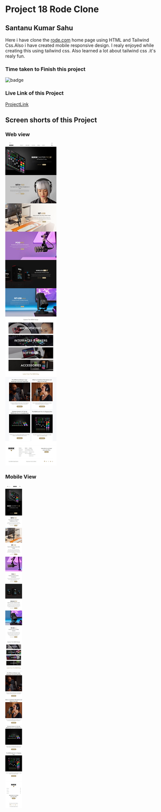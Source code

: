 
# Project 18 Rode Clone

## Santanu Kumar Sahu

Here i have clone the [rode.com](https://rode.com/en) home page using HTML and Tailwind Css.Also i have created mobile responsive design. I realy enjoyed while creating this using tailwind css. Also learned a lot about tailwind css .it's realy fun.

### Time taken to Finish this project
![badge](https://img.shields.io/badge/Time%20Taken-12hr50min-brightgreen)

### Live Link of this Project
[ProjectLink](https://fsjswdproject18rodeclone.netlify.app/)

## Screen shorts of this Project

### Web view
![Web view](/screenshots/web-view.jpeg)

### Mobile View
![Mobile view](/screenshots/mobile-view.jpeg)
